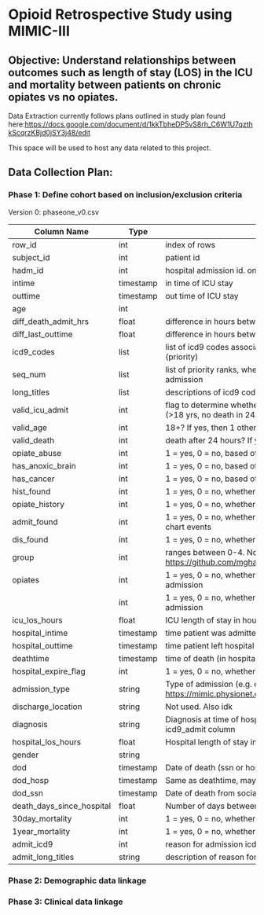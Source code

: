 # Opioid Retrospective Study using MIMIC-III

## Objective: Understand relationships between outcomes such as length of stay (LOS) in the ICU and mortality between patients on chronic opiates vs no opiates.

Data Extraction currently follows plans outlined in study plan found here:https://docs.google.com/document/d/1kkTbheDP5vS8rh_C6W1U7qzthkScqrzKBjd0jSY3j48/edit

This space will be used to host any data related to this project. 

## Data Collection Plan: 
### Phase 1: Define cohort based on inclusion/exclusion criteria
Version 0: phaseone_v0.csv

| Column Name               | Type         | Description                                                                                                                             |
|---------------------------|--------------|-----------------------------------------------------------------------------------------------------------------------------------------|
| row_id                    | int          | index of rows                                                                                                                           |
| subject_id                | int          | patient id                                                                                                                              |
| hadm_id                   | int          | hospital admission id. one patient can have multiple id's                                                                               |
| intime                    | timestamp    | in time of ICU stay                                                                                                                     |
| outtime                   | timestamp    | out time of ICU stay                                                                                                                    |
| age                       | int          |                                                                                                                                         |
| diff_death_admit_hrs      | float        | difference in hours between time of death and time of icu admission                                                                     |
| diff_last_outtime         | float        | difference in hours between ICU in time and patient's last ICU outtime                                                                  |
| icd9_codes                | list<int>    | list of icd9 codes associated with this patient/admission, ordered by seq_num (priority)                                                |
| seq_num                   | list<int>    | list of priority ranks, where 1 is the highest rank, indicating reason for admission                                                    |
| long_titles               | list<string> | descriptions of icd9 codes                                                                                                              |
| valid_icu_admit           | int          | flag to determine whether or not icu admit is valid based on study conditions (>18 yrs, no death in 24 hrs). 1 means is valid, 0 is not |
| valid_age                 | int          | 18+? If yes, then 1 otherwise 0                                                                                                         |
| valid_death               | int          | death after 24 hours? If yes, the 1 otherwise 0                                                                                         |
| opiate_abuse              | int          | 1 = yes, 0 = no, based off of icd9 substance abuse codes                                                                                |
| has_anoxic_brain          | int          | 1 = yes, 0 = no, based off of icd9 code for anoxic brain injury                                                                         |
| has_cancer                | int          | 1 = yes, 0 = no, based off of icd9 codes for neoplasms                                                                                  |
| hist_found                | int          | 1 = yes, 0 = no, whether or not patient history found in chart events                                                                   |
| opiate_history            | int          | 1 = yes, 0 = no, whether or not opiate history found in  patient history                                                                |
| admit_found               | int          | 1 = yes, 0 = no, whether or not patient medications on admission found in chart events                                                  |
| dis_found                 | int          | 1 = yes, 0 = no, whether or not patient discharge meds found in chart events                                                            |
| group                     | int          | ranges between 0-4. Not used. See https://github.com/mghassem/medicationCategories/blob/master/finddrugs.py                             |
| opiates                   | int          | 1 = yes, 0 = no, whether or not opiates found in patient medications on admission                                                       |
| <drug name>               | int          | 1 = yes, 0 = no, whether or not particular drug found in patient medications on admission                                               |
| icu_los_hours             | float        | ICU length of stay in hours                                                                                                             |
| hospital_intime           | timestamp    | time patient was admitted to hospital                                                                                                   |
| hospital_outtime          | timestamp    | time patient left hospital                                                                                                              |
| deathtime                 | timestamp    | time of death (in hospital)                                                                                                             |
| hospital_expire_flag      | int          | 1 = yes, 0 = no, whether or not patient died in hospital                                                                                |
| admission_type            | string       | Type of admission (e.g. emergency). For more info see https://mimic.physionet.org/mimictables/admissions/                               |
| discharge_location        | string       | Not used. Also idk                                                                                                                      |
| diagnosis                 | string       | Diagnosis at time of hospital admit. But more precise admit reason is icd9_admit column                                                 |
| hospital_los_hours        | float        | Hospital length of stay in hours                                                                                                        |
| gender                    | string       |                                                                                                                                         |
| dod                       | timestamp    | Date of death (ssn or hospital rec)                                                                                                     |
| dod_hosp                  | timestamp    | Same as deathtime, maybe                                                                                                                |
| dod_ssn                   | timestamp    | Date of death from social security info                                                                                                 |
| death_days_since_hospital | float        | Number of days between dod and hospital outtime                                                                                         |
| 30day_mortality           | int          | 1 = yes, 0 = no, whether or not patient died within 30 days of leaving hospital                                                         |
| 1year_mortality           | int          | 1 = yes, 0 = no, whether or not patient died within 1 year of leaving hospital                                                          |
| admit_icd9                | int          | reason for admission icd9 code                                                                                                          |
| admit_long_titles         | string       | description of reason for admission icd9 code                                                                                           |
### Phase 2: Demographic data linkage
### Phase 3: Clinical data linkage
